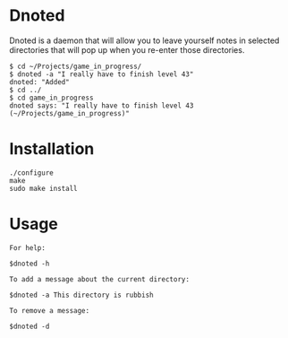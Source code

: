 Dnoted
=======

Dnoted is a daemon that will allow you to leave yourself notes in selected directories that will pop up when you re-enter those directories.


````
$ cd ~/Projects/game_in_progress/
$ dnoted -a "I really have to finish level 43"
dnoted: "Added"
$ cd ../
$ cd game_in_progress
dnoted says: "I really have to finish level 43 (~/Projects/game_in_progress)"
````

Installation
============

````
./configure
make
sudo make install
````

Usage
=====

````
For help: 

$dnoted -h 

To add a message about the current directory:

$dnoted -a This directory is rubbish

To remove a message:

$dnoted -d

````
